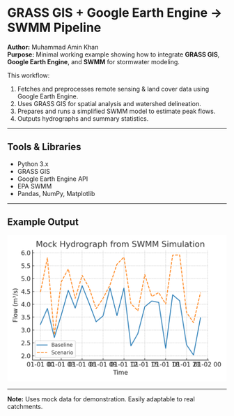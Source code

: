 # GRASS GIS + Google Earth Engine → SWMM Pipeline

**Author:** Muhammad Amin Khan  
**Purpose:** Minimal working example showing how to integrate **GRASS GIS**, **Google Earth Engine**, and **SWMM** for stormwater modeling.

This workflow:
1. Fetches and preprocesses remote sensing & land cover data using Google Earth Engine.
2. Uses GRASS GIS for spatial analysis and watershed delineation.
3. Prepares and runs a simplified SWMM model to estimate peak flows.
4. Outputs hydrographs and summary statistics.

---

## Tools & Libraries
- Python 3.x
- GRASS GIS
- Google Earth Engine API
- EPA SWMM
- Pandas, NumPy, Matplotlib

---

## Example Output
![Hydrograph](hydrograph.png)

---

**Note:** Uses mock data for demonstration. Easily adaptable to real catchments.
